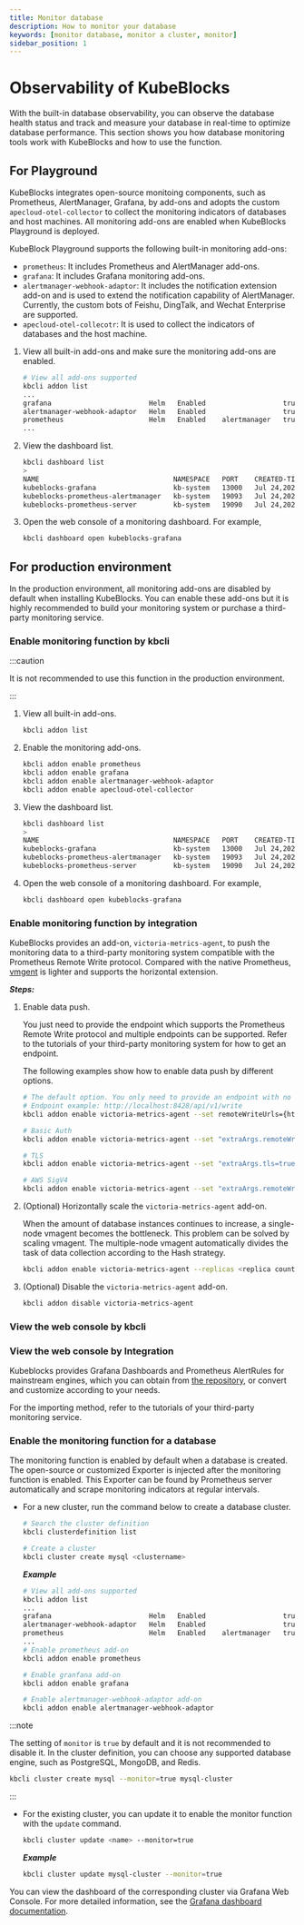 ```yaml
---
title: Monitor database
description: How to monitor your database
keywords: [monitor database, monitor a cluster, monitor]
sidebar_position: 1
---
```


# Observability of KubeBlocks

With the built-in database observability, you can observe the database health status and track and measure your database in real-time to optimize database performance. This section shows you how database monitoring tools work with KubeBlocks and how to use the function.

## For Playground

KubeBlocks integrates open-source monitoing components, such as Prometheus, AlertManager, Grafana, by add-ons and adopts the custom `apecloud-otel-collector` to collect the monitoring indicators of databases and host machines. All monitoring add-ons are enabled when KubeBlocks Playground is deployed.

KubeBlock Playground supports the following built-in monitoring add-ons:

* `prometheus`: It includes Prometheus and AlertManager add-ons.
* `grafana`: It includes Grafana monitoring add-ons.
* `alertmanager-webhook-adaptor`: It includes the notification extension add-on and is used to extend the notification capability of AlertManager. Currently, the custom bots of Feishu, DingTalk, and Wechat Enterprise are supported.
* `apecloud-otel-collecotr`: It is used to collect the indicators of databases and the host machine.

1. View all built-in add-ons and make sure the monitoring add-ons are enabled.

   ```bash
   # View all add-ons supported
   kbcli addon list
   ...
   grafana                        Helm   Enabled                   true                                                                                    
   alertmanager-webhook-adaptor   Helm   Enabled                   true                                                                                    
   prometheus                     Helm   Enabled    alertmanager   true 
   ...
   ```

2. View the dashboard list.

   ```bash
   kbcli dashboard list
   >
   NAME                                 NAMESPACE   PORT    CREATED-TIME
   kubeblocks-grafana                   kb-system   13000   Jul 24,2023 11:38 UTC+0800
   kubeblocks-prometheus-alertmanager   kb-system   19093   Jul 24,2023 11:38 UTC+0800
   kubeblocks-prometheus-server         kb-system   19090   Jul 24,2023 11:38 UTC+0800
   ```

3. Open the web console of a monitoring dashboard. For example,

   ```bash
   kbcli dashboard open kubeblocks-grafana
   ```

## For production environment

In the production environment, all monitoring add-ons are disabled by default when installing KubeBlocks. You can enable these add-ons but it is highly recommended to build your monitoring system or purchase a third-party monitoring service.

### Enable monitoring function by kbcli

:::caution

It is not recommended to use this function in the production environment.

:::

1. View all built-in add-ons.

   ```bash
   kbcli addon list
   ```

2. Enable the monitoring add-ons.

   ```bash
   kbcli addon enable prometheus
   kbcli addon enable grafana
   kbcli addon enable alertmanager-webhook-adaptor
   kbcli addon enable apecloud-otel-collector
   ```

3. View the dashboard list.

   ```bash
   kbcli dashboard list
   >
   NAME                                 NAMESPACE   PORT    CREATED-TIME
   kubeblocks-grafana                   kb-system   13000   Jul 24,2023 11:38 UTC+0800
   kubeblocks-prometheus-alertmanager   kb-system   19093   Jul 24,2023 11:38 UTC+0800
   kubeblocks-prometheus-server         kb-system   19090   Jul 24,2023 11:38 UTC+0800
   ```

4. Open the web console of a monitoring dashboard. For example,

   ```bash
   kbcli dashboard open kubeblocks-grafana
   ```

### Enable monitoring function by integration

KubeBlocks provides an add-on, `victoria-metrics-agent`, to push the monitoring data to a third-party monitoring system compatible with the Prometheus Remote Write protocol. Compared with the native Prometheus, [vmgent](https://docs.victoriametrics.com/vmagent.html) is lighter and supports the horizontal extension.

***Steps:***

1. Enable data push.

   You just need to provide the endpoint which supports the Prometheus Remote Write protocol and multiple endpoints can be supported. Refer to the tutorials of your third-party monitoring system for how to get an endpoint.

   The following examples show how to enable data push by different options.

   ```bash
   # The default option. You only need to provide an endpoint with no verification.
   # Endpoint example: http://localhost:8428/api/v1/write
   kbcli addon enable victoria-metrics-agent --set remoteWriteUrls={http://<remoteWriteUrl>:<port>/<remote write path>}
   ```

   ```bash
   # Basic Auth
   kbcli addon enable victoria-metrics-agent --set "extraArgs.remoteWrite\.basicAuth\.username=<your username>,remoteWrite\.basicAuth\.password=<your password>,remoteWriteUrls={http://<remoteWriteUrl>:<port>/<remote write path>}"
   ```

   ```bash
   # TLS
   kbcli addon enable victoria-metrics-agent --set "extraArgs.tls=true,extraArgs.tlsCertFile=<path to certifle>,extraArgs.tlsKeyFile=<path to keyfile>,remoteWriteUrls={http://<remoteWriteUrl>:<port>/<remote write path>}"
   ```

   ```bash
   # AWS SigV4
   kbcli addon enable victoria-metrics-agent --set "extraArgs.remoteWrite\.aws\.region=<your AMP region>,extraArgs.remoteWrite\.aws\.accessKey=<your accessKey>,extraArgs.remoteWrite\.aws\.secretKey=<your secretKey>,remoteWriteUrls={http://<remoteWriteUrl>:<port>/<remote write path>}"
   ```

2. (Optional) Horizontally scale the `victoria-metrics-agent` add-on.

   When the amount of database instances continues to increase, a single-node vmagent becomes the bottleneck. This problem can be solved by scaling vmagent. The multiple-node vmagent automatically divides the task of data collection according to the Hash strategy.

   ```bash
   kbcli addon enable victoria-metrics-agent --replicas <replica count> --set remoteWriteUrls={http://<remoteWriteUrl>:<port>/<remote write path>}
   ```

3. (Optional) Disable the `victoria-metrics-agent` add-on.

   ```bash
   kbcli addon disable victoria-metrics-agent
   ```

### View the web console by kbcli

### View the web console by Integration

Kubeblocks provides Grafana Dashboards and Prometheus AlertRules for mainstream engines, which you can obtain from [the repository](https://github.com/apecloud/kubeblocks-mixin), or convert and customize according to your needs.

For the importing method, refer to the tutorials of your third-party monitoring service.

### Enable the monitoring function for a database

The monitoring function is enabled by default when a database is created. The open-source or customized Exporter is injected after the monitoring function is enabled. This Exporter can be found by Prometheus server automatically and scrape monitoring indicators at regular intervals.

* For a new cluster, run the command below to create a database cluster.

    ```bash
    # Search the cluster definition
    kbcli clusterdefinition list 

    # Create a cluster
    kbcli cluster create mysql <clustername> 
    ```

    ***Example***

    ```bash
    # View all add-ons supported
    kbcli addon list
    ...
    grafana                        Helm   Enabled                   true                                                                                    
    alertmanager-webhook-adaptor   Helm   Enabled                   true                                                                                    
    prometheus                     Helm   Enabled    alertmanager   true 
    ...
    # Enable prometheus add-on
    kbcli addon enable prometheus

    # Enable granfana add-on
    kbcli addon enable grafana

    # Enable alertmanager-webhook-adaptor add-on
    kbcli addon enable alertmanager-webhook-adaptor
    ```

:::note

The setting of `monitor` is `true` by default and it is not recommended to disable it. In the cluster definition, you can choose any supported database engine, such as PostgreSQL, MongoDB, and Redis.

```bash
kbcli cluster create mysql --monitor=true mysql-cluster
```

:::

* For the existing cluster, you can update it to enable the monitor function with the `update` command.

    ```bash
    kbcli cluster update <name> --monitor=true
    ```

    ***Example***

    ```bash
    kbcli cluster update mysql-cluster --monitor=true
    ```

You can view the dashboard of the corresponding cluster via Grafana Web Console. For more detailed information, see the [Grafana dashboard documentation](https://grafana.com/docs/grafana/latest/dashboards/).
